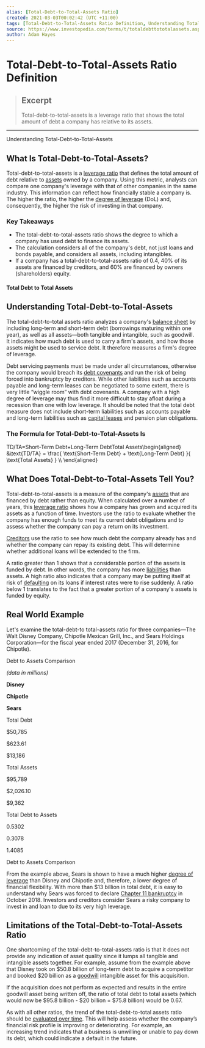 ```yaml
---
alias: [Total-Debt-to-Total-Assets Ratio]
created: 2021-03-03T00:02:42 (UTC +11:00)
tags: [Total-Debt-to-Total-Assets Ratio Definition, Understanding Total-Debt-to-Total-Assets]
source: https://www.investopedia.com/terms/t/totaldebttototalassets.asp
author: Adam Hayes
---
```


# Total-Debt-to-Total-Assets Ratio Definition

> ## Excerpt
> Total-debt-to-total-assets is a leverage ratio that shows the total amount of debt a company has relative to its assets.

---

Understanding Total-Debt-to-Total-Assets
## What Is Total-Debt-to-Total-Assets?

Total-debt-to-total-assets is a [leverage ratio](https://www.investopedia.com/terms/l/leverageratio.asp) that defines the total amount of debt relative to [assets](https://www.investopedia.com/terms/a/asset.asp) owned by a company. Using this metric, analysts can compare one company's leverage with that of other companies in the same industry. This information can reflect how financially stable a company is. The higher the ratio, the higher the [degree of leverage](https://www.investopedia.com/terms/d/dfl.asp) (DoL) and, consequently, the higher the risk of investing in that company.

### Key Takeaways

-   The total-debt-to-total-assets ratio shows the degree to which a company has used debt to finance its assets.
-   The calculation considers all of the company's debt, not just loans and bonds payable, and considers all assets, including intangibles.
-   If a company has a total-debt-to-total-assets ratio of 0.4, 40% of its assets are financed by creditors, and 60% are financed by owners (shareholders) equity.

#### Total Debt to Total Assets

## Understanding Total-Debt-to-Total-Assets

The total-debt-to-total assets ratio analyzes a company's [balance sheet](https://www.investopedia.com/terms/b/balancesheet.asp) by including long-term and short-term debt (borrowings maturing within one year), as well as all assets—both tangible and intangible, such as goodwill. It indicates how much debt is used to carry a firm's assets, and how those assets might be used to service debt. It therefore measures a firm's degree of leverage.

Debt servicing payments must be made under all circumstances, otherwise the company would breach its [debt covenants](https://www.investopedia.com/terms/c/covenant.asp) and run the risk of being forced into bankruptcy by creditors. While other liabilities such as accounts payable and long-term leases can be negotiated to some extent, there is very little “wiggle room” with debt covenants. A company with a high degree of leverage may thus find it more difficult to stay afloat during a recession than one with low leverage. It should be noted that the total debt measure does not include short-term liabilities such as accounts payable and long-term liabilities such as [capital leases](https://www.investopedia.com/terms/c/capitallease.asp) and pension plan obligations.

### The Formula for Total-Debt-to-Total-Assets Is

TD/TA\=Short-Term Debt+Long-Term DebtTotal Assets\\begin{aligned} &\\text{TD/TA} = \\frac{ \\text{Short-Term Debt} + \\text{Long-Term Debt} }{ \\text{Total Assets} } \\\\ \\end{aligned}

## What Does Total-Debt-to-Total-Assets Tell You?

Total-debt-to-total-assets is a measure of the company's [assets](https://www.investopedia.com/terms/a/asset.asp) that are financed by debt rather than equity. When calculated over a number of years, this [leverage ratio](https://www.investopedia.com/terms/l/leverageratio.asp) shows how a company has grown and acquired its assets as a function of time. Investors use the ratio to evaluate whether the company has enough funds to meet its current debt obligations and to assess whether the company can pay a return on its investment.

[Creditors](https://www.investopedia.com/terms/c/creditor.asp) use the ratio to see how much debt the company already has and whether the company can repay its existing debt. This will determine whether additional loans will be extended to the firm.

A ratio greater than 1 shows that a considerable portion of the assets is funded by debt. In other words, the company has more [liabilities](https://www.investopedia.com/terms/l/liability.asp) than assets. A high ratio also indicates that a company may be putting itself at risk of [defaulting](https://www.investopedia.com/terms/d/default2.asp) on its loans if interest rates were to rise suddenly. A ratio below 1 translates to the fact that a greater portion of a company's assets is funded by equity.

## Real World Example

Let's examine the total-debt-to total-assets ratio for three companies—The Walt Disney Company, Chipotle Mexican Grill, Inc., and Sears Holdings Corporation—for the fiscal year ended 2017 (December 31, 2016, for Chipotle).

Debt to Assets Comparison

_(data in millions)_

**Disney**

**Chipotle**

**Sears**

Total Debt

$50,785

$623.61

$13,186

Total Assets

$95,789

$2,026.10

$9,362

Total Debt to Assets

0.5302

0.3078

1.4085

Debt to Assets Comparison

From the example above, Sears is shown to have a much higher [degree of leverage](https://www.investopedia.com/terms/d/degreeofoperatingleverage.asp) than Disney and Chipotle and, therefore, a lower degree of financial flexibility. With more than $13 billion in total debt, it is easy to understand why Sears was forced to declare [Chapter 11 bankruptcy](https://www.investopedia.com/ask/answers/10/stock-holder-lose-equity-chapter-11.asp) in October 2018. Investors and creditors consider Sears a risky company to invest in and loan to due to its very high leverage.

## Limitations of the Total-Debt-to-Total-Assets Ratio

One shortcoming of the total-debt-to-total-assets ratio is that it does not provide any indication of asset quality since it lumps all tangible and intangible assets together. For example, assume from the example above that Disney took on $50.8 billion of long-term debt to acquire a competitor and booked $20 billion as a [goodwill](https://www.investopedia.com/terms/g/goodwill.asp) intangible asset for this acquisition.

If the acquisition does not perform as expected and results in the entire goodwill asset being written off, the ratio of total debt to total assets (which would now be $95.8 billion - $20 billion = $75.8 billion) would be 0.67.

As with all other ratios, the trend of the total-debt-to-total assets ratio should be [evaluated over time](https://www.investopedia.com/terms/c/coverageratio.asp). This will help assess whether the company’s financial risk profile is improving or deteriorating. For example, an increasing trend indicates that a business is unwilling or unable to pay down its debt, which could indicate a default in the future.
